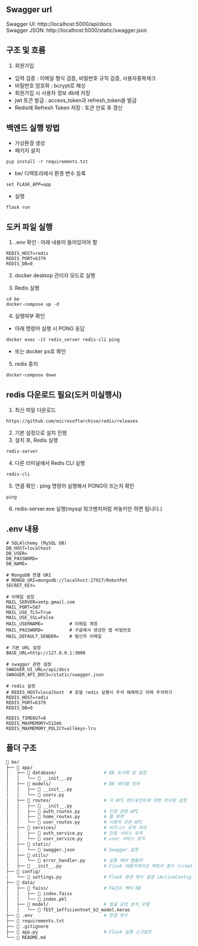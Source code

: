 ## Swagger url
Swagger UI: http://localhost:5000/api/docs  
Swagger JSON: http://localhost:5000/static/swagger.json  

## 구조 및 흐름
1. 회원가입
- 입력 검증 : 이메일 형식 검증, 비밀번호 규칙 검증, 사용자중복체크
- 비밀번호 암호화 : bcrypt로 해싱
- 회원가입 시 사용자 정보 db에 저장
- jwt 토큰 발급 : access_token과 refresh_token을 발급
- Redis에 Refresh Token 저장 : 토큰 만료 후 갱신

## 백엔드 실행 방법
- 가상환경 생성
- 패키지 설치
```
pip install -r requirements.txt

```
- be/ 디렉토리에서 환경 변수 등록
```
set FLASK_APP=app
```
- 실행
```
flask run
```

## 도커 파일 실행
1. .env 확인 : 아래 내용이 들어있어야 함
```
REDIS_HOST=redis  
REDIS_PORT=6379
REDIS_DB=0
```

2. docker desktop 관리자 모드로 실행

3. Redis 실행
```
cd be
docker-compose up -d
```

4. 실행여부 확인
- 아래 명령어 실행 시 PONG 응답
```
docker exec -it redis_server redis-cli ping
```
- 또는 docker ps로 확인

5. redis 중지
```
docker-compose down
```

## redis 다운로드 필요(도커 미실행시)
1. 최신 파일 다운로드
```
https://github.com/microsoftarchive/redis/releases
```
2. 기본 설정으로 설치 진행
3. 설치 후, Redis 실행
```
redis-server
```
4. 다른 터미널에서 Redis CLI 실행
```
redis-cli
```
5. 연결 확인 : ping 명령어 실행해서 PONG이 뜨는지 확인
```
ping
```
6. redis-server.exe 실행(mysql 워크벤치처럼 켜놓키만 하면 됩니다.)


## .env 내용
```
# SQLAlchemy (MySQL DB)
DB_HOST=localhost
DB_USER=
DB_PASSWORD=
DB_NAME=

# MongoDB 연결 URI
# MONGO_URI=mongodb://localhost:27017/RobotPet
SECRET_KEY=

# 이메일 설정
MAIL_SERVER=smtp.gmail.com
MAIL_PORT=587
MAIL_USE_TLS=True
MAIL_USE_SSL=False
MAIL_USERNAME=          # 이메일 계정
MAIL_PASSWORD=          # 구글에서 생성한 앱 비밀번호
MAIL_DEFAULT_SENDER=    # 발신자 이메일

# 기본 URL 설정
BASE_URL=http://127.0.0.1:3000

# swagger 관련 설정
SWAGGER_UI_URL=/api/docs
SWAGGER_API_DOCS=/static/swagger.json

# redis 설정
# REDIS_HOST=localhost  # 로컬 redis 실행시 주석 해제하고 아래 주석하기
REDIS_HOST=redis        
REDIS_PORT=6379
REDIS_DB=0

REDIS_TIMEOUT=0         
REDIS_MAXMEMORY=512mb 
REDIS_MAXMEMORY_POLICY=allkeys-lru 
```
  
## 폴더 구조
```bash
📂 be/
├── 📂 app/
│   ├── 📂 database/                  # DB 초기화 및 설정
│   │   └── 📄 __init__.py
│   ├── 📂 models/                    # DB 테이블 정의
│   │   ├── 📄 __init__.py
│   │   └── 📄 users.py
│   ├── 📂 routes/                    # 각 API 엔드포인트에 대한 라우팅 설정
│   │   ├── 📄 __init__.py
│   │   ├── 📄 auth_routes.py         # 인증 관련 API 
│   │   ├── 📄 home_routes.py         # 홈 화면
│   │   └── 📄 user_routes.py         # 사용자 관련 API
│   ├── 📂 services/                  # 비즈니스 로직 처리   
│   │   ├── 📄 auth_service.py        # 인증 서비스 로직
│   │   └── 📄 user_service.py        # user 서비스 로직
│   ├── 📂 static/                
│   │   └── 📄 swagger.json           # Swagger 설정
│   ├── 📂 utils/                  
│   │   └── 📄 error_handler.py       # 공통 에러 핸들러
│   ├── 📄 __init__.py                # Flask 애플리케이션 팩토리 함수 (create_app)
├── 📂 config/                     
│   └── 📄 settings.py                # Flask 환경 변수 설정 (ActiveConfig)
├── 📂 data/  
│   ├── 📂 faiss/                     # FAISS 벡터 DB
│   │   ├── 📄 index.faiss
│   │   └── 📄 index.pkl
│   ├── 📂 model/                     # 얼굴 감정 분석 모델
│   │   └── 📄 TEST_1efficientnet_b2_model.keras
├── 📄 .env                           # 환경 변수
├── 📄 requirements.txt               
├── 📄 .gitignore                     
├── 📄 app.py                         # Flask 실행 스크립트
└── 📄 README.md                      
```

